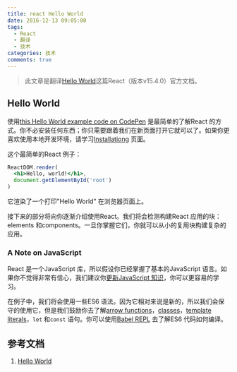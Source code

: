 ```yaml
---
title: react Hello World
date: 2016-12-13 09:05:00
tags:
  - React
  - 翻译
  - 技术
categories: 技术
comments: true
---
```


> 此文章是翻译[Hello World](https://facebook.github.io/react/docs/hello-world.html)这篇React（版本v15.4.0）官方文档。

## Hello World

使用[this Hello World example code on CodePen](http://codepen.io/gaearon/pen/ZpvBNJ?editors=0010) 是最简单的了解React 的方式。你不必安装任何东西；你只需要跟着我们在新页面打开它就可以了。如果你更喜欢使用本地开发环境，请学习[Installationg](https://facebook.github.io/react/docs/installation.html) 页面。

这个最简单的React 例子：
```jsx
ReactDOM.render(
  <h1>Hello, world!</h1>,
  document.getElementById('root')
)
```
它渲染了一个打印"Hello World" 在浏览器页面上。

<!--more-->

接下来的部分将向你逐渐介绍使用React。我们将会检测构建React  应用的块：elements 和components。一旦你掌握它们，你就可以从小的复用块构建复杂的应用。

### A Note on JavaScript

React 是一个JavaScript 库，所以假设你已经掌握了基本的JavaScript 语言。如果你不觉得非常有信心，我们建议你[更新JavaScript 知识](https://developer.mozilla.org/en-US/docs/Web/JavaScript/A_re-introduction_to_JavaScript)，你可以更容易的学习。

在例子中，我们将会使用一些ES6 语法。因为它相对来说是新的，所以我们会保守的使用它，但是我们鼓励你去了解[arrow functions](https://developer.mozilla.org/en-US/docs/Web/JavaScript/Reference/Functions/Arrow_functions)，[classes](https://developer.mozilla.org/en-US/docs/Web/JavaScript/Reference/Classes)，[template literals](https://developer.mozilla.org/en/docs/Web/JavaScript/Reference/Template_literals)，`let` 和`const` 语句。你可以使用[Babel REPL](http://babeljs.io/repl/) 去了解ES6 代码如何编译。


## 参考文档

1. [Hello World](https://facebook.github.io/react/docs/hello-world.html)
